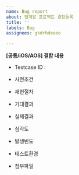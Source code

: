 ```yaml
---
name: Bug report
about: 앱개발 프로젝트 결함등록
title: ''
labels: Bug
assignees: gkdrhdeoeo

---
```


**[공통/iOS/AOS] 결함 내용**

- Testcase ID : 

- 사전조건

- 재현절차

- 기대결과

- 실제결과

- 심각도

- 발생빈도

- 테스트환경

- 첨부파일
